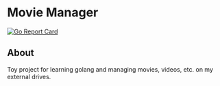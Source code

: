 # Movie Manager

[![Go Report Card](https://goreportcard.com/badge/github.com/hamtaai/movie-manager)](https://goreportcard.com/report/github.com/hamtaai/movie-manager)

## About
Toy project for learning golang and managing movies, videos, etc. on my external drives.
